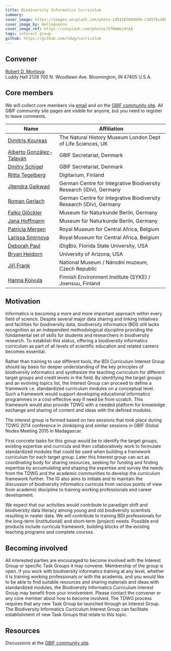 ```yaml
---
title: Biodiversity Informatics Curriculum
summary: 
cover_image: https://images.unsplash.com/photo-1454165804606-c3d57bc86b40
cover_image_by: Helloquence
cover_image_ref: https://unsplash.com/photos/5fNmWej4tAA
tags: interest group
github: https://github.com/tdwg/curriculum
---
```


<!-- Copied from http://www.tdwg.org/activities/bdi-curriculum-ig/charter/ -->

## Convener

[Robert D. Montoya](mailto:montoya@iu.edu)  
Luddy Hall 2128
700 N. Woodlawn Ave.
Bloomington, IN 47405
U.S.A.

## Core members

We will collect core members via [email](mailto:hanna.koivula@iki.fi) and on the [GBIF community site](http://community.gbif.org/pg/groups/30748/interest-group-on-biodiversity-informatics-training/). All GBIF community site pages are visible for anyone, but you need to register to leave comments.

Name | Affiliation
--- | ---
[Dimitris Koureas](mailto:d.koureas@nhm.ac.uk) | The Natural History Museum London Dept of Life Sciences, UK
[Alberto González-Talaván](mailto:atalavan@gbif.org) | GBIF Secretariat, Denmark
[Dmitry Schigel](mailto:dschigel@gbif.org) | GBIF Secretariat, Denmark
[Riitta Tegelberg](mailto:riitta.tegelberg@uef.fi) | Digitarium, Finland
[Jitendra Gaikwad](mailto:jitendra.gaikwad@uni-jena.de) | German Centre for Integrative Biodiversity Research (iDiv), Germany 
[Roman Gerlach](mailto:roman.gerlach@uni-jena.de) | German Centre for Integrative Biodiversity Research (iDiv), Germany
[Falko Glöckler](mailto:falko.gloeckler@mfn-berlin.de) | Museum für Naturkunde Berlin, Germany
[Jana Hoffmann](mailto:jana.hoffmann@mfn-berlin.de) | Museum für Naturkunde Berlin, Germany
[Patricia Mergen](mailto:Patricia.Mergen@africamuseum.be) | Royal Museum for Central Africa, Belgium
[Larissa Smirnova](mailto:larissa.smirnova@africamuseum.be) | Royal Museum for Central Africa, Belgium
[Deborah Paul](mailto:dpaul@fsu.edu) | iDigBio, Florida State University, USA
[Bryan Heidorn](mailto:heidorn@email.arizona.edu) | University of Arizona, USA
[Jiří Frank](mailto:jiri_frank@nm.cz) | National Museum / Národní muzeum, Czech Republic
[Hanna Koivula](mailto:hanna.koivula@iki.fi) | Finnish Environment Institute (SYKE) / Joensuu, Finland

## Motivation

Informatics is becoming a more and more important approach within every field of science. Despite several major data sharing and linking initiatives and facilities for biodiversity data, biodiversity informatics (BDI) still lacks recognition as an independent methodological discipline providing the fundamental set of skills for students and researchers in biodiversity research. To establish this status, offering a biodiversity informatics curriculum as part of all levels of scientific education and related careers becomes essential.

Rather than training to use different tools, the BDI Curriculum Interest Group should lay basis for deeper understanding of the key principles of biodiversity informatics and synthesize the teaching curriculum for different target groups and credit levels in the field. By identifying the target groups and an evolving topics list, the Interest Group can proceed to define a framework i.e. standardized curriculum modules on a conceptual level. Such a framework would support developing educational informatics programmes in a cost-effective way if need be from scratch. This framework would also provide TDWG with a needed platform for knowledge exchange and sharing of content and ideas with the defined modules.

The interest group is formed based on two sessions that took place during TDWG 2014 conference in Jönköping and similar sessions in GBIF Global Nodes Meeting 2015 in Madagascar. 

First concrete tasks for this group would be to identify the target groups, existing expertise and curricula and then collaboratively work to formulate standardized modules that could be used when building a framework curriculum for each target group. Later this Interest group can act as coordinating body for sharing resources, seeking for funding and finding expertise by accumulating and shaping the expertise and survey the needs from the TDWG and the academic communities to develop the curriculum framework further. The IG also aims to initiate and to maintain the discussion of biodiversity informatics curricula from various points of view from academic discipline to training working professionals and career development.

We expect that our activities would contribute to paradigm shift and biodiversity data literacy among young and old biodiversity scientists resulting in neater data. We will contribute to training BDI professionals for the long-term (institutional) and short-term (project) needs. Possible end products include curricula framework, building blocks of the existing teaching programs and complete courses.  

## Becoming involved

All interested parties are encouraged to become involved with the Interest Group or specific Task Groups it may convene. Membership of the group is open. If you work with biodiversity informatics training at any level, whether it is training working professionals or with the academia, and you would like to be able to find suitable resources and sharing materials and ideas with standardized modules, the Biodiversity Informatics Curriculum Interest Group may benefit from your involvement. Please contact the convener or any core member about how to become involved. The TDWG process requires that any new Task Group be launched through an Interest Group. The Biodiversity Informatics Curriculum Interest Group can facilitate establishment of new Task Groups that relate to this topic. 

## Resources

Discussions at the [GBIF community site](http://community.gbif.org/pg/groups/30748/interest-group-on-biodiversity-informatics-training/).
